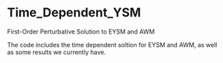 # Time_Dependent_YSM
First-Order Perturbative Solution to EYSM and AWM

The code includes the time dependent soltion for EYSM and AWM, as well as some results we currently have.
